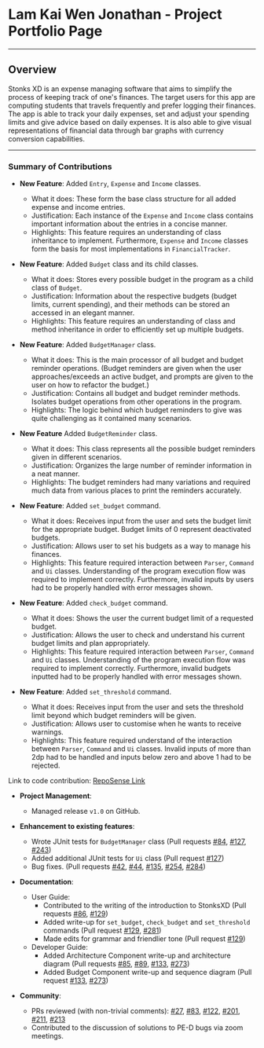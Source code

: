 # Lam Kai Wen Jonathan - Project Portfolio Page

---
## Overview
Stonks XD is an expense managing software that aims to simplify the process of keeping track of one's finances.
The target users for this app are computing students that travels frequently and prefer logging their finances.
The app is able to track your daily expenses, set and adjust your spending limits and give advice based on daily expenses.
It is also able to give visual representations of financial data through bar graphs with currency conversion capabilities.

---

### Summary of Contributions

- **New Feature**: Added `Entry`, `Expense` and `Income` classes.
  - What it does: These form the base class structure for all added expense and income entries.
  - Justification: Each instance of the `Expense` and `Income` class contains important information about the entries in a concise manner.
  - Highlights: This feature requires an understanding of class inheritance to implement. Furthermore, `Expense` and `Income` classes form the basis for most implementations in `FinancialTracker`.


- **New Feature**: Added `Budget` class and its child classes.
  - What it does: Stores every possible budget in the program as a child class of `Budget`.
  - Justification: Information about the respective budgets (budget limits, current spending), and their methods can be stored an accessed in an elegant manner.
  - Highlights: This feature requires an understanding of class and method inheritance in order to efficiently set up multiple budgets.


- **New Feature**: Added `BudgetManager` class.
  - What it does: This is the main processor of all budget and budget reminder operations. (Budget reminders are given when the user approaches/exceeds an active budget, and prompts are given to the user on how to refactor the budget.)
  - Justification: Contains all budget and budget reminder methods. Isolates budget operations from other operations in the program.
  - Highlights: The logic behind which budget reminders to give was quite challenging as it contained many scenarios.

- **New Feature** Added `BudgetReminder` class.
  - What it does: This class represents all the possible budget reminders given in different scenarios.
  - Justification: Organizes the large number of reminder information in a neat manner.
  - Highlights: The budget reminders had many variations and required much data from various places to print the reminders accurately.


- **New Feature**: Added `set_budget` command.
  - What it does: Receives input from the user and sets the budget limit for the appropriate budget. Budget limits of 0 represent deactivated budgets.
  - Justification: Allows user to set his budgets as a way to manage his finances.
  - Highlights: This feature required interaction between `Parser`, `Command` and `Ui` classes. Understanding of the program execution flow was required to implement correctly. Furthermore, invalid inputs by users had to be properly handled with error messages shown.


- **New Feature**: Added `check_budget` command.
  - What it does: Shows the user the current budget limit of a requested budget.
  - Justification: Allows the user to check and understand his current budget limits and plan appropriately. 
  - Highlights: This feature required interaction between `Parser`, `Command` and `Ui` classes. Understanding of the program execution flow was required to implement correctly. Furthermore, invalid budgets inputted had to be properly handled with error messages shown.


- **New Feature**: Added `set_threshold` command.
  - What it does: Receives input from the user and sets the threshold limit beyond which budget reminders will be given.
  - Justification: Allows user to customise when he wants to receive warnings.
  - Highlights: This feature required understand of the interaction between `Parser`, `Command` and `Ui` classes. Invalid inputs of more than 2dp had to be handled and inputs below zero and above 1 had to be rejected.
  
Link to code contribution: [RepoSense Link](https://nus-cs2113-ay2122s1.github.io/tp-dashboard/?search=&sort=groupTitle&sortWithin=title&timeframe=commit&mergegroup=&groupSelect=groupByRepos&breakdown=true&checkedFileTypes=docs~functional-code~test-code~other&since=2021-09-25&tabOpen=true&tabType=authorship&tabAuthor=jonathanlkw&tabRepo=AY2122S1-CS2113T-T12-3%2Ftp%5Bmaster%5D&authorshipIsMergeGroup=false&authorshipFileTypes=docs~functional-code~test-code~other&authorshipIsBinaryFileTypeChecked=false)

- **Project Management**: 
  - Managed release `v1.0` on GitHub.


- **Enhancement to existing features**: 
  - Wrote JUnit tests for `BudgetManager` class (Pull requests [#84](https://github.com/AY2122S1-CS2113T-T12-3/tp/pull/84), [#127](https://github.com/AY2122S1-CS2113T-T12-3/tp/pull/127), [#243](https://github.com/AY2122S1-CS2113T-T12-3/tp/pull/243)) 
  - Added additional JUnit tests for `Ui` class (Pull request [#127](https://github.com/AY2122S1-CS2113T-T12-3/tp/pull/127))
  - Bug fixes. (Pull requests [#42](https://github.com/AY2122S1-CS2113T-T12-3/tp/pull/42), [#44](https://github.com/AY2122S1-CS2113T-T12-3/tp/pull/44), [#135](https://github.com/AY2122S1-CS2113T-T12-3/tp/pull/135), [#254](https://github.com/AY2122S1-CS2113T-T12-3/tp/pull/254), [#284](https://github.com/AY2122S1-CS2113T-T12-3/tp/pull/284)) 
  

- **Documentation**:
  - User Guide:
    - Contributed to the writing of the introduction to StonksXD (Pull requests [#86](https://github.com/AY2122S1-CS2113T-T12-3/tp/pull/86/files), [#129](https://github.com/AY2122S1-CS2113T-T12-3/tp/pull/129))
    - Added write-up for `set_budget`, `check_budget` and `set_threshold` commands (Pull request [#129](https://github.com/AY2122S1-CS2113T-T12-3/tp/pull/129), [#281](https://github.com/AY2122S1-CS2113T-T12-3/tp/pull/281))
    - Made edits for grammar and friendlier tone (Pull request [#129](https://github.com/AY2122S1-CS2113T-T12-3/tp/pull/129)) 
  - Developer Guide:
    - Added Architecture Component write-up and architecture diagram (Pull requests [#85](https://github.com/AY2122S1-CS2113T-T12-3/tp/pull/85), [#89](https://github.com/AY2122S1-CS2113T-T12-3/tp/pull/89), [#133](https://github.com/AY2122S1-CS2113T-T12-3/tp/pull/133), [#273](https://github.com/AY2122S1-CS2113T-T12-3/tp/pull/273))
    - Added Budget Component write-up and sequence diagram (Pull request [#133](https://github.com/AY2122S1-CS2113T-T12-3/tp/pull/133), [#273](https://github.com/AY2122S1-CS2113T-T12-3/tp/pull/273))


- **Community**:
  - PRs reviewed (with non-trivial comments): [#27](https://github.com/AY2122S1-CS2113T-T12-3/tp/pull/27), [#83](https://github.com/AY2122S1-CS2113T-T12-3/tp/pull/83), [#122](https://github.com/AY2122S1-CS2113T-T12-3/tp/pull/122), [#201](https://github.com/AY2122S1-CS2113T-T12-3/tp/pull/201), [#211](https://github.com/AY2122S1-CS2113T-T12-3/tp/pull/211), [#213](https://github.com/AY2122S1-CS2113T-T12-3/tp/pull/213) 
  - Contributed to the discussion of solutions to PE-D bugs via zoom meetings.
